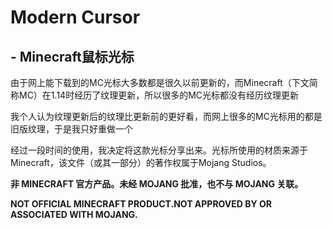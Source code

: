 # Modern Cursor 

## - Minecraft鼠标光标

由于网上能下载到的MC光标大多数都是很久以前更新的，而Minecraft（下文简称MC）在1.14时经历了纹理更新，所以很多的MC光标都没有经历纹理更新

我个人认为纹理更新后的纹理比更新前的更好看，而网上很多的MC光标用的都是旧版纹理，于是我只好重做一个

经过一段时间的使用，我决定将这款光标分享出来。光标所使用的材质来源于Minecraft，该文件（或其一部分）的著作权属于Mojang Studios。

**非 MINECRAFT 官方产品。未经 MOJANG 批准，也不与 MOJANG 关联。**

**NOT OFFICIAL MINECRAFT PRODUCT.NOT APPROVED BY OR ASSOCIATED WITH MOJANG.**
